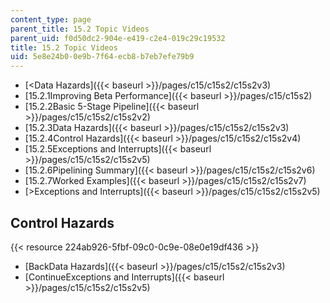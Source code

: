 ```yaml
---
content_type: page
parent_title: 15.2 Topic Videos
parent_uid: f0d50dc2-904e-e419-c2e4-019c29c19532
title: 15.2 Topic Videos
uid: 5e8e24b0-0e9b-7f64-ecb8-b7eb7efe79b9
---
```


*   [\<Data Hazards]({{< baseurl >}}/pages/c15/c15s2/c15s2v3)
*   [15.2.1Improving Beta Performance]({{< baseurl >}}/pages/c15/c15s2)
*   [15.2.2Basic 5-Stage Pipeline]({{< baseurl >}}/pages/c15/c15s2/c15s2v2)
*   [15.2.3Data Hazards]({{< baseurl >}}/pages/c15/c15s2/c15s2v3)
*   [15.2.4Control Hazards]({{< baseurl >}}/pages/c15/c15s2/c15s2v4)
*   [15.2.5Exceptions and Interrupts]({{< baseurl >}}/pages/c15/c15s2/c15s2v5)
*   [15.2.6Pipelining Summary]({{< baseurl >}}/pages/c15/c15s2/c15s2v6)
*   [15.2.7Worked Examples]({{< baseurl >}}/pages/c15/c15s2/c15s2v7)
*   [\>Exceptions and Interrupts]({{< baseurl >}}/pages/c15/c15s2/c15s2v5)

Control Hazards
---------------

{{< resource 224ab926-5fbf-09c0-0c9e-08e0e19df436 >}}

*   [BackData Hazards]({{< baseurl >}}/pages/c15/c15s2/c15s2v3)
*   [ContinueExceptions and Interrupts]({{< baseurl >}}/pages/c15/c15s2/c15s2v5)